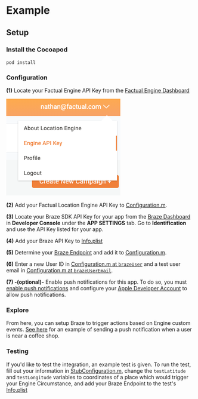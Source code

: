 # Example

## Setup

### Install the Cocoapod

```
pod install
```

### Configuration

**(1)** Locate your Factual Engine API Key from the [Factual Engine Dashboard](https://engine.factual.com/garage)

![Dashboard image](./images/apikey.png)

**(2)** Add your Factual Location Engine API Key to [Configuration.m](https://github.com/Factual/engine-braze-integration-ios/blob/master/example/BrazeFactualEngineDemo/Configuration.m#L15).

**(3)** Locate your Braze SDK API Key for your app from the [Braze Dashboard](https://dashboard.braze.com) in **Developer Console** under the **APP SETTINGS** tab.  Go to **Identification** and use the API Key listed for your app.

**(4)** Add your Braze API Key to [Info.plist](https://github.com/Factual/engine-braze-integration-ios/blob/master/example/BrazeFactualEngineDemo/Info.plist#L8)

**(5)** Determine your [Braze Endpoint](https://www.braze.com/docs/user_guide/administrative/access_braze/sdk_endpoints/) and add it to [Configuration.m](https://github.com/Factual/engine-braze-integration-ios/blob/master/example/BrazeFactualEngineDemo/Configuration.m#L23).

**(6)** Enter a new User ID in [Configuration.m at `brazeUser`](https://github.com/Factual/engine-braze-integration-ios/blob/master/example/BrazeFactualEngineDemo/Configuration.m#L27) and a test user email in [Configuration.m at `brazeUserEmail`](https://github.com/Factual/engine-braze-integration-ios/blob/master/example/BrazeFactualEngineDemo/Configuration.m#L31).

**(7) -(optional)-** Enable push notifications for this app.  To do so, you must [enable push notifications](https://developer.apple.com/documentation/usernotifications/registering_your_app_with_apns) and configure your [Apple Developer Account](https://developer.apple.com/account/#/overview/) to allow push notifications.

### Explore

From here, you can setup Braze to trigger actions based on Engine custom events.  [See here](https://github.com/Factual/engine-braze-integration#example) for an example of sending a push notification when a user is near a coffee shop.

### Testing

If you'd like to test the integration, an example test is given.  To run the test, fill out your information in [StubConfiguration.m](https://github.com/Factual/engine-braze-integration-ios/blob/master/example/BrazeFactualEngineDemoTests/StubConfiguration.m), change the `testLatitude` and `testLongitude` variables to coordinates of a place which would trigger your Engine Circumstance, and add your Braze Endpoint to the test's [Info.plist](https://github.com/Factual/engine-braze-integration-ios/blob/master/example/BrazeFactualEngineDemoTests/Info.plist#L8)
